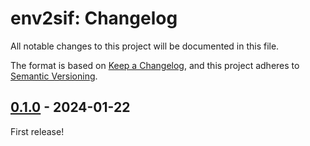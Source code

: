 # env2sif: Changelog 

All notable changes to this project will be documented in this file.

The format is based on [Keep a Changelog](https://keepachangelog.com/en/1.1.0/), and this project adheres to [Semantic Versioning](https://semver.org/spec/v2.0.0.html).

## [0.1.0](https://gitlab.rlp.net/tron/tronflow-copy-number-calling/-/releases/v0.1.0) - 2024-01-22

First release!